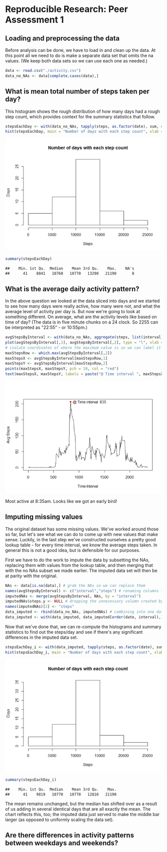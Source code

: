 # Reproducible Research: Peer Assessment 1


## Loading and preprocessing the data

Before analysis can be done, we have to load in and clean up the data. At this point all we need to do is make a separate data set that omits the na values. (We keep both data sets so we can use each one as needed.)


```r
data <- read.csv("./activity.csv")
data_no_NAs <- data[complete.cases(data),]
```

## What is mean total number of steps taken per day?

This histogram shows the rough distribution of how many days had a rough step count, which provides context for the summary statistics that follow.

```r
stepsEachDay <- with(data_no_NAs, tapply(steps, as.factor(date), sum, na.rm = TRUE))
hist(stepsEachDay, main = "Number of days with each step count", xlab = "Steps", ylab = "Days")
```

![](PA1_template_files/figure-html/unnamed-chunk-2-1.png) 

```r
summary(stepsEachDay)
```

```
##    Min. 1st Qu.  Median    Mean 3rd Qu.    Max.    NA's 
##      41    8841   10760   10770   13290   21190       8
```

## What is the average daily activity pattern?

In the above question we looked at the data sliced into days and we started to see how many days were really active, how many were not, and what the average level of activity per day is. But now we're going to look at something different. On average, what are the activity levels like based on time of day? (The data is in five minute chunks on a 24 clock. So 2255 can be interpreted as "22:55" - or 10:55pm.)

```r
avgStepsByInterval <- with(data_no_NAs, aggregate(steps, list(interval), mean))
plot(avgStepsByInterval[,1], avgStepsByInterval[,2], type = "l", xlab = "Time Interval", ylab = "Avg Steps")
# isolate coordinates of where the maximum value is so we can label it on the plot
maxStepsRow <- which.max(avgStepsByInterval[,2])
maxStepsX <- avgStepsByInterval[maxStepsRow,1]
maxStepsY <- avgStepsByInterval[maxStepsRow,2]
points(maxStepsX, maxStepsY, pch = 19, col = "red")
text(maxStepsX, maxStepsY, labels = paste("@ Time interval ", maxStepsX), pos = 4)
```

![](PA1_template_files/figure-html/unnamed-chunk-3-1.png) 

Most active at 8:35am. Looks like we got an early bird!

## Imputing missing values

The original dataset has some missing values. We've worked around those so far, but let's see what we can do to come up with new values that make sense. Luckily, in the last step we've constructed ourselves a pretty good lookup table - for every time interval, we know the average steps taken. In general this is not a good idea, but is defensible for our purposes.

First we have to do the work to impute the data by subsetting the NAs, replacing them with values from the lookup table, and then merging that with the no NAs subset we made earlier. The imputed data set will then be at parity with the original.


```r
NAs <- data[is.na(data),] # grab the NAs so we can replace them
names(avgStepsByInterval) <- c("interval","steps") # renaming columns for merge
imputedNAs <- merge(avgStepsByInterval, NAs, by = "interval")
imputedNAs$steps.y <- NULL # dropping the unnecessary column created by merge
names(imputedNAs)[2] <- "steps"
data_imputed <- rbind(data_no_NAs, imputedNAs) # combining into one data frame
data_imputed <- with(data_imputed, data_imputed[order(date, interval),]) # re-order data
```

Now that we've done that, we can re-compute the histograms and summary statistics to find out the steps/day and see if there's any significant differences in the imputed data set.


```r
stepsEachDay_i <- with(data_imputed, tapply(steps, as.factor(date), sum, na.rm = TRUE))
hist(stepsEachDay_i, main = "Number of days with each step count", xlab = "Steps", ylab = "Days")
```

![](PA1_template_files/figure-html/unnamed-chunk-5-1.png) 

```r
summary(stepsEachDay_i)
```

```
##    Min. 1st Qu.  Median    Mean 3rd Qu.    Max. 
##      41    9819   10770   10770   12810   21190
```

The mean remains unchanged, but the median has shifted over as a result of us adding in several identical days that are all exactly the mean. The chart reflects this, too; the imputed data just served to make the middle bar larger (as opposed to uniformly scaling the data set).

## Are there differences in activity patterns between weekdays and weekends?

